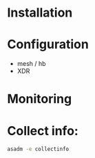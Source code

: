 
# Installation


# Configuration
* mesh / hb
* XDR 

# Monitoring

# Collect info:
```bash
asadm -e collectinfo
```  
